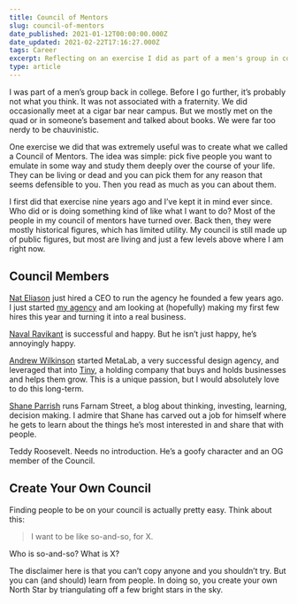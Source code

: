 ```yaml
---
title: Council of Mentors
slug: council-of-mentors
date_published: 2021-01-12T00:00:00.000Z
date_updated: 2021-02-22T17:16:27.000Z
tags: Career
excerpt: Reflecting on an exercise I did as part of a men's group in college.
type: article
---
```


I was part of a men’s group back in college. Before I go further, it’s probably not what you think. It was not associated with a fraternity. We did occasionally meet at a cigar bar near campus. But we mostly met on the quad or in someone’s basement and talked about books. We were far too nerdy to be chauvinistic.

One exercise we did that was extremely useful was to create what we called a Council of Mentors. The idea was simple: pick five people you want to emulate in some way and study them deeply over the course of your life. They can be living or dead and you can pick them for any reason that seems defensible to you. Then you read as much as you can about them.

I first did that exercise nine years ago and I’ve kept it in mind ever since. Who did or is doing something kind of like what I want to do? Most of the people in my council of mentors have turned over. Back then, they were mostly historical figures, which has limited utility. My council is still made up of public figures, but most are living and just a few levels above where I am right now.

## Council Members

[Nat Eliason](https://twitter.com/nateliason) just hired a CEO to run the agency he founded a few years ago. I just started [my agency](https://zkf.io/reflections-on-earning-100000-freelancing/) and am looking at (hopefully) making my first few hires this year and turning it into a real business.

[Naval Ravikant](https://twitter.com/naval) is successful and happy. But he isn’t just happy, he’s annoyingly happy.

[Andrew Wilkinson](https://twitter.com/awilkinson) started MetaLab, a very successful design agency, and leveraged that into [Tiny](https://www.tinycapital.com/), a holding company that buys and holds businesses and helps them grow. This is a unique passion, but I would absolutely love to do this long-term.

[Shane Parrish](https://twitter.com/shaneaparrish) runs Farnam Street, a blog about thinking, investing, learning, decision making. I admire that Shane has carved out a job for himself where he gets to learn about the things he’s most interested in and share that with people.

Teddy Roosevelt. Needs no introduction. He’s a goofy character and an OG member of the Council.

## Create Your Own Council

Finding people to be on your council is actually pretty easy. Think about this:

> I want to be like so-and-so, for X.

Who is so-and-so? What is X?

The disclaimer here is that you can’t copy anyone and you shouldn’t try. But you can (and should) learn from people. In doing so, you create your own North Star by triangulating off a few bright stars in the sky.
